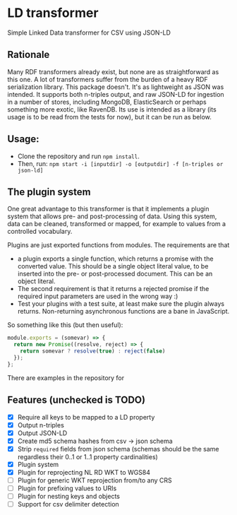 # LD transformer
Simple Linked Data transformer for CSV using JSON-LD

## Rationale
Many RDF transformers already exist, but none are as straightforward as this one. A lot of transformers suffer from the burden of a heavy RDF serialization library. This package doesn't. It's as lightweight as JSON was intended. It supports both n-triples output, and raw JSON-LD for ingestion in a number of stores, including MongoDB, ElasticSearch or perhaps something more exotic, like RavenDB.
Its use is intended as a library (its usage is to be read from the tests for now), but it can be run as below.

## Usage:
- Clone the repository and run `npm install`. 
- Then, run:
`npm start -i [inputdir] -o [outputdir] -f [n-triples or json-ld]`

## The plugin system
One great advantage to this transformer is that it implements a plugin system that allows pre- and post-processing of data. Using this system, data can be cleaned, transformed or mapped, for example to values from a controlled vocabulary.

Plugins are just exported functions from modules. The requirements are that 
- a plugin exports a single function, which returns a promise with the converted value. This should be a single object literal value, to be inserted into the pre- or post-processed document. This can be an object literal.
- The second requirement is that it returns a rejected promise if the required input parameters are used in the wrong way :)
- Test your plugins with a test suite, at least make sure the plugin always returns. Non-returning asynchronous functions are a bane in JavaScript.

So something like this (but then useful):
```js
module.exports = (somevar) => {
  return new Promise((resolve, reject) => {
    return somevar ? resolve(true) : reject(false)
  });
};
```
There are examples in the repository for 

## Features (unchecked is TODO)
- [X] Require all keys to be mapped to a LD property
- [X] Output n-triples
- [X] Output JSON-LD
- [X] Create md5 schema hashes from csv -> json schema
- [X] Strip `required` fields from json schema (schemas should be the same regardless their 0..1 or 1..1 property cardinalities)
- [X] Plugin system 
- [X] Plugin for reprojecting NL RD WKT to WGS84
- [ ] Plugin for generic WKT reprojection from/to any CRS 
- [ ] Plugin for prefixing values to URIs
- [ ] Plugin for nesting keys and objects
- [ ] Support for csv delimiter detection
